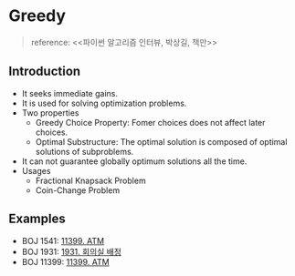 # Greedy

>reference: <<파이썬 알고리즘 인터뷰, 박상길, 책만>>

## Introduction
- It seeks immediate gains.
- It is used for solving optimization problems.
- Two properties
    - Greedy Choice Property: Fomer choices does not affect later choices.
    - Optimal Substructure: The optimal solution is composed of optimal solutions of subproblems.
- It can not guarantee globally optimum solutions all the time.
- Usages
    - Fractional Knapsack Problem
    - Coin-Change Problem

## Examples
- BOJ 1541: [11399. ATM](https://github.com/yudavid0611/algorithm/blob/master/BOJ/1541/)
- BOJ 1931: [1931. 회의실 배정](https://github.com/yudavid0611/algorithm/blob/master/BOJ/1931/)
- BOJ 11399: [11399. ATM](https://github.com/yudavid0611/algorithm/blob/master/BOJ/11399/)